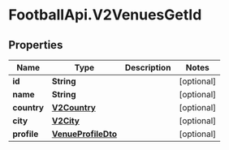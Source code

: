 # FootballApi.V2VenuesGetId

## Properties
Name | Type | Description | Notes
------------ | ------------- | ------------- | -------------
**id** | **String** |  | [optional] 
**name** | **String** |  | [optional] 
**country** | [**V2Country**](V2Country.md) |  | [optional] 
**city** | [**V2City**](V2City.md) |  | [optional] 
**profile** | [**VenueProfileDto**](VenueProfileDto.md) |  | [optional] 
